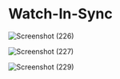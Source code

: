 # Watch-In-Sync

![Screenshot (226)](https://user-images.githubusercontent.com/59495320/155945898-58a18391-ec8e-49c1-9ffc-39f7417f332a.png)

![Screenshot (227)](https://user-images.githubusercontent.com/59495320/155945897-04663c26-6b36-451b-ad08-9078c2031116.png)

![Screenshot (229)](https://user-images.githubusercontent.com/59495320/155945896-12237c09-8ff1-4b5c-b802-496cd5549834.png)
